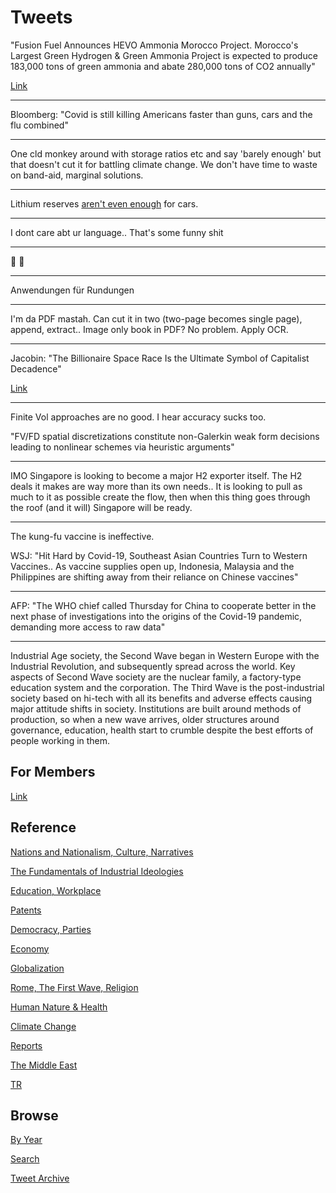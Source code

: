 # Tweets


"Fusion Fuel Announces HEVO Ammonia Morocco Project. Morocco's Largest
Green Hydrogen & Green Ammonia Project is expected to produce 183,000
tons of green ammonia and abate 280,000 tons of CO2 annually"

[Link](https://bit.ly/3B9zECs)

---

Bloomberg: "Covid is still killing Americans faster than guns, cars
and the flu combined"

---

One cld monkey around with storage ratios etc and say 'barely enough' but
that doesn't cut it for battling climate change. We don't have time to
waste on band-aid, marginal solutions.
 
---

Lithium reserves [aren't even enough](2020/07/h2-numbers.md#driving) for cars.

---

I dont care abt ur language.. That's some funny shit

---

🤣 🤣 

---

Anwendungen für Rundungen

---

I'm da PDF mastah. Can cut it in two (two-page becomes single page),
append, extract.. Image only book in PDF? No problem.  Apply OCR.

---

Jacobin: "The Billionaire Space Race Is the Ultimate Symbol of Capitalist Decadence"

[Link](https://jacobinmag.com/2021/07/billionaire-space-race-richard-branson-bezos-musk)

---

Finite Vol approaches are no good. I hear accuracy sucks too.

"FV/FD spatial discretizations constitute non-Galerkin weak form
decisions leading to nonlinear schemes via heuristic arguments"

---

IMO Singapore is looking to become a major H2 exporter itself. The H2
deals it makes are way more than its own needs.. It is looking to pull
as much to it as possible create the flow, then when this thing goes
through the roof (and it will) Singapore will be ready.

---

The kung-fu vaccine is ineffective.

WSJ: "Hit Hard by Covid-19, Southeast Asian Countries Turn to Western
Vaccines.. As vaccine supplies open up, Indonesia, Malaysia and the
Philippines are shifting away from their reliance on Chinese vaccines"

---

AFP: "The WHO chief called Thursday for China to cooperate better in
the next phase of investigations into the origins of the Covid-19
pandemic, demanding more access to raw data"

---

Industrial Age society, the Second Wave began in Western Europe with
the Industrial Revolution, and subsequently spread across the
world. Key aspects of Second Wave society are the nuclear family, a
factory-type education system and the corporation. The Third Wave is
the post-industrial society based on hi-tech with all its benefits and
adverse effects causing major attitude shifts in society. Institutions
are built around methods of production, so when a new wave arrives,
older structures around governance, education, health start to crumble
despite the best efforts of people working in them.

## For Members

[Link](https://thirdwave-members.herokuapp.com)

## Reference

[Nations and Nationalism, Culture, Narratives](/2013/02/nations-and-nationalism.md)

[The Fundamentals of Industrial Ideologies](/2011/04/fundamentals-of-industrial-ideologies.md)

[Education, Workplace](2017/09/education-workplace.md)

[Patents](/2018/09/patents.md)

[Democracy, Parties](/2016/11/democracy.md)

[Economy](/2018/05/economy.md)

[Globalization](/2018/09/globalization.md)

[Rome, The First Wave, Religion](/2017/12/rome.md)

[Human Nature & Health](/2020/07/human-nature.md)

[Climate Change](/2018/12/climate.md)

[Reports](/2019/05/reports.md)

[The Middle East](/2019/07/middleeast.md)

[TR](../tr)

## Browse

[By Year](years.md)

[Search](search.html)

[Tweet Archive](/tweets/README.md)

